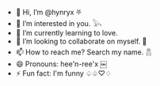 - 👋 Hi, I’m @hynryx ⛧
- 👀 I’m interested in you. 𓅂
- 🌱 I’m currently learning to love.
- 💞️ I’m looking to collaborate on myself. 🖤
- 📫 How to reach me? Search my name. 𓆣
- 😄 Pronouns: hee'n-ree'x ￼
- ⚡ Fun fact: I'm funny ♤♧♡♢
<!---
hynryx/hynryx is a ✨ special ✨ repository because its `README.md` (this file) appears on your GitHub profile.
You can click the Preview link to take a look at your changes.
--->
